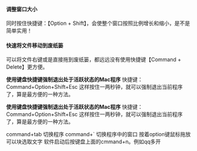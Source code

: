 #### 调整窗口大小

同时按住快捷键：【Option + Shift】，会使整个窗口按照比例增长和缩小，是不是简单实用！

#### 快速将文件移动到废纸篓

可以将文件右键或是直接拖到废纸篓，都远远没有使用快捷键【Command + Delete】更方便。

**使用键盘快捷键强制退出处于活跃状态的Mac程序**
快捷键：Command+Option+Shift+Esc
这样按住一两秒钟，就可以强制退出当前程序了，算是最方便的一种方法。


**使用键盘快捷键强制退出处于活跃状态的Mac程序**
快捷键：Command+Option+Shift+Esc
这样按住一两秒钟，就可以强制退出当前程序了，算是最方便的一种方法。

command+tab 切换程序
command+` 切换程序中的窗口
按着option键鼠标拖放可以块选取文字
软件启动后按键盘上面的cmmand+n。例如qq多开